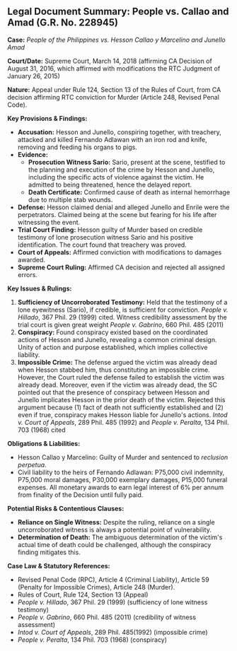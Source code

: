 ## Legal Document Summary: People vs. Callao and Amad (G.R. No. 228945)

**Case:** *People of the Philippines vs. Hesson Callao y Marcelino and Junello Amad*

**Court/Date:** Supreme Court, March 14, 2018 (affirming CA Decision of August 31, 2016, which affirmed with modifications the RTC Judgment of January 26, 2015)

**Nature:** Appeal under Rule 124, Section 13 of the Rules of Court, from CA decision affirming RTC conviction for Murder (Article 248, Revised Penal Code).

**Key Provisions & Findings:**

*   **Accusation:** Hesson and Junello, conspiring together, with treachery, attacked and killed Fernando Adlawan with an iron rod and knife, removing and feeding his organs to pigs.
*   **Evidence:**
    *   **Prosecution Witness Sario:** Sario, present at the scene, testified to the planning and execution of the crime by Hesson and Junello, including the specific acts of violence against the victim. He admitted to being threatened, hence the delayed report.
    *   **Death Certificate:** Confirmed cause of death as internal hemorrhage due to multiple stab wounds.
*   **Defense:** Hesson claimed denial and alleged Junello and Enrile were the perpetrators. Claimed being at the scene but fearing for his life after witnessing the event.
*   **Trial Court Finding:** Hesson guilty of Murder based on credible testimony of lone prosecution witness Sario and his positive identification. The court found that treachery was proved.
*   **Court of Appeals:** Affirmed conviction with modifications to damages awarded.
*   **Supreme Court Ruling:** Affirmed CA decision and rejected all assigned errors.

**Key Issues & Rulings:**

1.  **Sufficiency of Uncorroborated Testimony:** Held that the testimony of a lone eyewitness (Sario), if credible, is sufficient for conviction. *People v. Hillado*, 367 Phil. 29 (1999) cited. Witness credibility assessment by the trial court is given great weight *People v. Gabrino*, 660 Phil. 485 (2011)
2.  **Conspiracy:** Found conspiracy existed based on the coordinated actions of Hesson and Junello, revealing a common criminal design. Unity of action and purpose established, which implies collective liability.
3.  **Impossible Crime:** The defense argued the victim was already dead when Hesson stabbed him, thus constituting an impossible crime. However, the Court ruled the defense failed to establish the victim was already dead. Moreover, even if the victim was already dead, the SC pointed out that the presence of conspiracy between Hesson and Junello implicates Hesson in the prior death of the victim. Rejected this argument because (1) fact of death not sufficiently established and (2) even if true, conspiracy makes Hesson liable for Junello's actions. *Intod v. Court of Appeals*, 289 Phil. 485 (1992) and *People v. Peralta*, 134 Phil. 703 (1968) cited

**Obligations & Liabilities:**

*   Hesson Callao y Marcelino: Guilty of Murder and sentenced to *reclusion perpetua*.
*   Civil liability to the heirs of Fernando Adlawan: P75,000 civil indemnity, P75,000 moral damages, P30,000 exemplary damages, P15,000 funeral expenses. All monetary awards to earn legal interest of 6% per annum from finality of the Decision until fully paid.

**Potential Risks & Contentious Clauses:**

*   **Reliance on Single Witness:** Despite the ruling, reliance on a single uncorroborated witness is always a potential point of vulnerability.
*   **Determination of Death:** The ambiguous determination of the victim's actual time of death could be challenged, although the conspiracy finding mitigates this.

**Case Law & Statutory References:**

*   Revised Penal Code (RPC), Article 4 (Criminal Liability), Article 59 (Penalty for Impossible Crimes), Article 248 (Murder).
*   Rules of Court, Rule 124, Section 13 (Appeal)
*   *People v. Hillado*, 367 Phil. 29 (1999) (sufficiency of lone witness testimony)
*   *People v. Gabrino*, 660 Phil. 485 (2011) (credibility of witness assessment)
*   *Intod v. Court of Appeals*, 289 Phil. 485(1992) (impossible crime)
*   *People v. Peralta*, 134 Phil. 703 (1968) (conspiracy)
